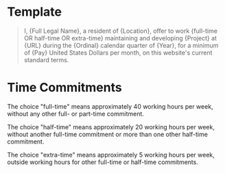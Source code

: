 # Template

> I, {Full Legal Name}, a resident of {Location}, offer to work {full-time OR half-time OR extra-time} maintaining and developing {Project} at {URL} during the {Ordinal} calendar quarter of {Year}, for a minimum of {Pay} United States Dollars per month, on this website's current standard terms.

# Time Commitments

The choice "full-time" means approximately 40 working hours per week, without any other full- or part-time commitment.

The choice "half-time" means approximately 20 working hours per week, without another full-time commitment or more than one other half-time commitment.

The choice "extra-time" means approximately 5 working hours per week, outside working hours for other full-time or half-time commitments.
